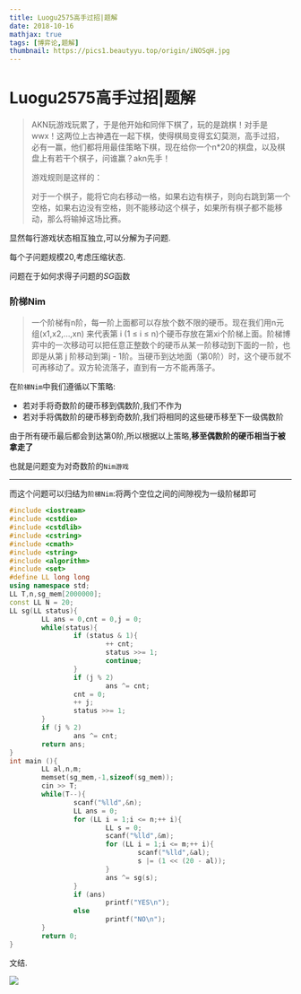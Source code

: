 ```yaml
---
title: Luogu2575高手过招|题解
date: 2018-10-16
mathjax: true
tags: [博弈论,题解]
thumbnail: https://pics1.beautyyu.top/origin/iNOSqH.jpg
---
```


# Luogu2575高手过招|题解

> AKN玩游戏玩累了，于是他开始和同伴下棋了，玩的是跳棋！对手是wwx！这两位上古神遇在一起下棋，使得棋局变得玄幻莫测，高手过招，必有一赢，他们都将用最佳策略下棋，现在给你一个n*20的棋盘，以及棋盘上有若干个棋子，问谁赢？akn先手！
>
> 游戏规则是这样的：
>
> 对于一个棋子，能将它向右移动一格，如果右边有棋子，则向右跳到第一个空格，如果右边没有空格，则不能移动这个棋子，如果所有棋子都不能移动，那么将输掉这场比赛。

显然每行游戏状态相互独立,可以分解为子问题.

每个子问题规模$20$,考虑压缩状态.

问题在于如何求得子问题的$SG$函数

### 阶梯Nim

> 一个阶梯有n阶，每一阶上面都可以存放个数不限的硬币。现在我们用n元组(x1,x2,…,xn) 来代表第 i (1 ≤ i ≤ 
> n)个硬币存放在第xi个阶梯上面。阶梯博弈中的一次移动可以把任意正整数个的硬币从某一阶移动到下面的一阶，也即是从第 j 阶移动到第j - 
> 1阶。当硬币到达地面（第0阶）时，这个硬币就不可再移动了。双方轮流落子，直到有一方不能再落子。

在`阶梯Nim`中我们遵循以下策略:

- 若对手将奇数阶的硬币移到偶数阶,我们不作为
- 若对手将偶数阶的硬币移到奇数阶,我们将相同的这些硬币移至下一级偶数阶

由于所有硬币最后都会到达第$0$阶,所以根据以上策略,**移至偶数阶的硬币相当于被拿走了**

也就是问题变为对奇数阶的`Nim游戏`

***

而这个问题可以归结为`阶梯Nim`:将两个空位之间的间隙视为一级阶梯即可

```c++
#include <iostream>
#include <cstdio>
#include <cstdlib>
#include <cstring>
#include <cmath>
#include <string>
#include <algorithm>
#include <set>
#define LL long long
using namespace std;
LL T,n,sg_mem[2000000];
const LL N = 20;
LL sg(LL status){
        LL ans = 0,cnt = 0,j = 0;
        while(status){
                if (status & 1){
                        ++ cnt;
                        status >>= 1;
                        continue;
                }
                if (j % 2)
                        ans ^= cnt;
                cnt = 0;
                ++ j;
                status >>= 1;
        }
        if (j % 2)
                ans ^= cnt;
        return ans;
}
int main (){
        LL al,n,m;
        memset(sg_mem,-1,sizeof(sg_mem));
        cin >> T;
        while(T--){
                scanf("%lld",&n);
                LL ans = 0;
                for (LL i = 1;i <= n;++ i){
                        LL s = 0;
                        scanf("%lld",&m);
                        for (LL i = 1;i <= m;++ i){
                                scanf("%lld",&al);
                                s |= (1 << (20 - al));
                        }
                        ans ^= sg(s);
                }
                if (ans)
                        printf("YES\n");
                else
                        printf("NO\n");
        }
        return 0;
}

```



文结.

![](https://pics1.beautyyu.top/origin/iNOSqH.jpg)